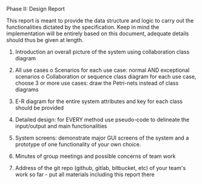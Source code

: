 
Phase II: Design Report
 
This report is meant to provide the data structure and logic to
carry out the functionalities dictated by the specification. Keep
in mind the implementation will be entirely based on this document,
adequate details should thus be given at length.

 1. Introduction
    an overall picture of the system using collaboration class diagram 

 2. All use cases
    o Scenarios for each use case: normal AND exceptional scenarios
    o Collaboration or sequence class diagram for each use case, choose 
      3 or more use cases: draw the Petri-nets instead of class diagrams

 3. E-R diagram for the entire system
    attributes and key for each class should be provided

 4. Detailed design:
    for EVERY method use pseudo-code to delineate the input/output and
    main functionalities

 5. System screens:
    demonstrate major GUI screens of the system and a prototype of one
    functionality of your own choice.

 6. Minutes of group meetings and possible concerns of team work

 7. Address of the git repo (github, gitlab, bitbucket, etc) of your 
    team's work so far - put all materials including this report there
